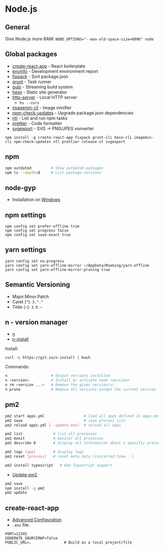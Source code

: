 # Node.js

## General

Give Node.js more RAM: `NODE_OPTIONS="--max-old-space-size=8096" node`

## Global packages

- [create-react-app](https://github.com/facebook/create-react-app) - React boilerplate
- [envinfo](https://github.com/tabrindle/envinfo) - Development environment report
- [fixpack](https://www.npmjs.com/package/fixpack) - Sort package.json
- [grunt](https://gruntjs.com/) - Task runner
- [gulp](https://gruntjs.com/) - Streaming build system
- [hexo](https://hexo.io/) - Static site generator
- [http-server](https://www.npmjs.com/package/http-server) - Local HTTP server
  - `hs --cors`
- [imagemin-cli](https://www.npmjs.com/package/imagemin-cli) - Image minifier
- [npm-check-updates](https://www.npmjs.com/package/npm-check-updates) - Upgrade package.json dependencies
- [ntl](https://www.npmjs.com/package/ntl) - List and run npm tasks
- [prettier](https://prettier.io/) - Code formatter
- [svgexport](https://github.com/shakiba/svgexport) - SVG → PNG/JPEG vonverter

```
npm install -g create-react-app fixpack grunt-cli hexo-cli imagemin-cli npm-check-updates ntl prettier release-it svgexport
```

## npm

```bash
npm outdated         # Show outdated packages
npm ls --depth=0     # List package versions
```

## node-gyp

- Installation on [Windows](https://github.com/nodejs/node-gyp#on-windows)

## npm settings

```
npm config set prefer-offline true
npm config set progress false
npm config set save-exact true
```

## yarn settings

```
yarn config set no-progress
yarn config set yarn-offline-mirror ~/AppData/Roaming/yarn-offline
yarn config set yarn-offline-mirror-pruning true
```

## Semantic Versioning

- Major.Minor.Patch
- Caret (`^`): `3.^.^`
- Tilde (`~`): `3.9.~`

## n - version manager

- [n](https://github.com/tj/n)
- [n-install](https://github.com/mklement0/n-install)

Install:

```
curl -L https://git.io/n-install | bash
```

Commands:

```bash
n                    # Output versions installed
n <version>          # Install or activate node <version>
n rm <version ...>   # Remove the given version(s)
n prune              # Remove all versions except the current version
```

## pm2

```bash
pm2 start apps.yml                  # load all apps defined in apps.yml
pm2 save                            # save process list
pm2 reload apps.yml [--update-env]  # reload all apps

pm2 list              # list all processes
pm2 monit             # monitor all processes
pm2 describe 0        # display all information about a specific process

pm2 logs [app]        # display logs
pm2 reset [process]   # reset meta data (restarted time...)

pm2 install typescript   # Add Typescript support
```

- [Update pm2](http://pm2.keymetrics.io/docs/usage/update-pm2/)

```bash
pm2 save
npm install -g pm2
pm2 update
```

## create-react-app

- [Advanced Configuration](https://github.com/facebookincubator/create-react-app/blob/master/packages/react-scripts/template/README.md#advanced-configuration)
- `.env` file:

```
PORT=12345
GENERATE_SOURCEMAP=false
PUBLIC_URL=.               # Build as a local project/file
```

